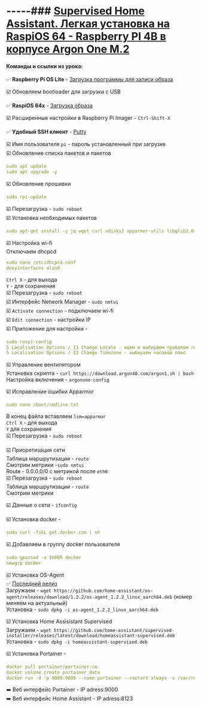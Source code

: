 # -----### [Supervised Home Assistant. Легкая установка на RaspiOS 64 - Raspberry PI 4B в корпусе Argon One M.2](https://youtu.be/C3684jm62q8)

#### Команды и ссылки из урока:  

:white_check_mark: **Raspberry Pi OS Lite** - [Загрузка программы для записи образа](https://www.raspberrypi.org/software/)    

:ballot_box_with_check: Обновляем bootloader для загрузки с USB    

:white_check_mark: **RaspiOS 64х** - [Загрузка образа](https://downloads.raspberrypi.org/raspios_arm64/images/)

:ballot_box_with_check: Расширенные настройки в Raspberry Pi Imager - `Ctrl-Shift-X`

:white_check_mark: **Удобный SSH клиент** - [Putty](https://www.putty.org/)

:ballot_box_with_check: Имя пользователя `pi` - пароль установленный при загрузке    
:ballot_box_with_check: Обновление списка пакетов и пакетов
```yaml
sudo apt update
sudo apt upgrade -y
```
:ballot_box_with_check: Обновление прошивки
```yaml
sudo rpi-update
```
:ballot_box_with_check: Перезагрузка - `sudo reboot`     
:ballot_box_with_check: Установка необходимых пакетов    
```yaml
sudo apt-get install -y jq wget curl udisks2 apparmor-utils libglib2.0-bin network-manager dbus
```
:ballot_box_with_check: Настройка wi-fi    
Отключаем dhcpcd
```yaml
sudo nano /etc/dhcpcd.conf
denyinterfaces wlan0
```
`Ctrl X` - для выхода    
`Y` -  для сохранения    
:ballot_box_with_check: Перезагрузка - `sudo reboot`     
:ballot_box_with_check: Интерфейс Network Manager - `sudo nmtui`    
:ballot_box_with_check: `Activate connection` - подключаем wi-fi    
:ballot_box_with_check: `Edit connection` - настройки IP    
:ballot_box_with_check: Приложение для настройки - 
```yaml
sudo raspi-config
5 Localisation Options / I1 Change Locale - ищем и выбираем пробелом ru_RU.UTF-8 UTF-8
5 Localisation Options / I2 Change Timezone - выбираем часовой пояс
```

:ballot_box_with_check: Управление вентилятором    
Установка скрипта - `curl https://download.argon40.com/argon1.sh | bash`    
Настройка включения - `argonone-config`    

:ballot_box_with_check: Исправление ошибки Apparmor
```yaml
sudo nano /boot/cmdline.txt
```
В конец файла вставляем `lsm=apparmor`    
`Ctrl X` - для выхода    
`Y` для сохранения    
:ballot_box_with_check: Перезагрузка - `sudo reboot`     

:ballot_box_with_check: Приоретизация сети    
Таблица маршрутизации - `route`    
Смотрим метрики -`sudo nmtui`    
Route - 0.0.0.0/0 с метрикой после `eth0`    
:ballot_box_with_check: Перезагрузка - `sudo reboot`     
Таблица маршрутизации - `route`    
Смотрим метрики    

:ballot_box_with_check: Данные о сети - `ifconfig`    

:ballot_box_with_check: Установка docker - 
```yaml
sudo curl -fsSL get.docker.com | sh
```
:ballot_box_with_check: Добавляем в группу docker пользователя
```yaml
sudo gpasswd -a $USER docker
newgrp docker
```

:ballot_box_with_check: Установка OS-Agent    
:white_check_mark: [Последний релиз](https://github.com/home-assistant/os-agent/releases/latest)    
Загружаем - `wget https://github.com/home-assistant/os-agent/releases/download/1.2.2/os-agent_1.2.2_linux_aarch64.deb` (номер меняем на актуальный)    
Установка - `sudo dpkg -i os-agent_1.2.2_linux_aarch64.deb`    

:ballot_box_with_check: Установка Home Assisistant Supervised    
Загружаем - `wget https://github.com/home-assistant/supervised-installer/releases/latest/download/homeassistant-supervised.deb`    
Установка - `sudo dpkg -i homeassistant-supervised.deb`    

:ballot_box_with_check: Установка Portainer - 
```yaml
docker pull portainer/portainer-ce
docker volume create portainer_data
docker run -d -p 9000:9000 --name portainer --restart always -v /var/run/docker.sock:/var/run/docker.sock -v portainer_data:/data portainer/portainer-ce
```
:arrow_right: Веб интерфейс Portainer - IP adress:9000    
:arrow_right: Веб интерфейс Home Assistant - IP adress:8123    
